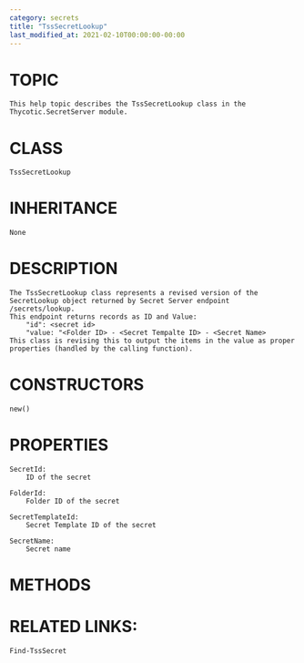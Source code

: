 ```yaml
---
category: secrets
title: "TssSecretLookup"
last_modified_at: 2021-02-10T00:00:00-00:00
---
```


# TOPIC
    This help topic describes the TssSecretLookup class in the Thycotic.SecretServer module.

# CLASS
    TssSecretLookup

# INHERITANCE
    None

# DESCRIPTION
    The TssSecretLookup class represents a revised version of the SecretLookup object returned by Secret Server endpoint /secrets/lookup.
    This endpoint returns records as ID and Value:
        "id": <secret id>
        "value: "<Folder ID> - <Secret Tempalte ID> - <Secret Name>
    This class is revising this to output the items in the value as proper properties (handled by the calling function).

# CONSTRUCTORS
    new()

# PROPERTIES
    SecretId:
        ID of the secret

    FolderId:
        Folder ID of the secret

    SecretTemplateId:
        Secret Template ID of the secret

    SecretName:
        Secret name

# METHODS

# RELATED LINKS:
    Find-TssSecret
